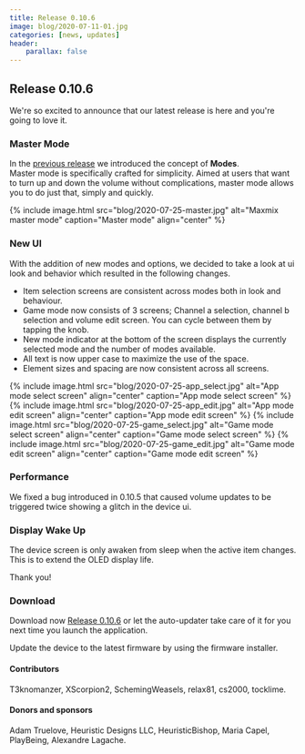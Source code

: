 ```yaml
---
title: Release 0.10.6
image: blog/2020-07-11-01.jpg
categories: [news, updates]
header:
    parallax: false
---
```


## Release 0.10.6

We're so excited to announce that our latest release is here and you're going to love it.

### Master Mode
In the [previous release](/2020/07/20/01) we introduced the concept of **Modes**.  
Master mode is specifically crafted for simplicity. Aimed at users that want to turn up and down the volume without complications, master mode allows you to do just that, simply and quickly.

{% include image.html 
    src="blog/2020-07-25-master.jpg"
    alt="Maxmix master mode"
    caption="Master mode"
    align="center"
%}

### New UI
With the addition of new modes and options, we decided to take a look at ui look and behavior which resulted in the following changes.  

* Item selection screens are consistent across modes both in look and behaviour.
* Game mode now consists of 3 screens; Channel a selection, channel b selection and volume edit screen. You can cycle between them by tapping the knob.
* New mode indicator at the bottom of the screen displays the currently selected mode and the number of modes available.
* All text is now upper case to maximize the use of the space.
* Element sizes and spacing are now consistent across all screens.

{% include image.html 
    src="blog/2020-07-25-app_select.jpg"
    alt="App mode select screen"
    align="center"
    caption="App mode select screen"
%}
{% include image.html 
    src="blog/2020-07-25-app_edit.jpg"
    alt="App mode edit screen"
    align="center"
    caption="App mode edit screen"
%}
{% include image.html 
    src="blog/2020-07-25-game_select.jpg"
    alt="Game mode select screen"
    align="center"
    caption="Game mode select screen"
%}
{% include image.html 
    src="blog/2020-07-25-game_edit.jpg"
    alt="Game mode edit screen"
    align="center"
    caption="Game mode edit screen"
%}

### Performance
We fixed a bug introduced in 0.10.5 that caused volume updates to be triggered twice showing a glitch in the device ui.

### Display Wake Up
The device screen is only awaken from sleep when the active item changes. This is to extend the OLED display life.

Thank you!

### Download

Download now [Release 0.10.6](https://github.com/t3knomanzer/maxmix-software/releases/download/0.10.6/Maxmix.0.10.6.msi) or let the auto-updater take care of it for you next time you launch the application.

Update the device to the latest firmware by using the firmware installer.


#### Contributors
T3knomanzer, XScorpion2, SchemingWeasels, relax81, cs2000, tocklime.


#### Donors and sponsors
Adam Truelove, Heuristic Designs LLC, HeuristicBishop, Maria Capel, PlayBeing, Alexandre Lagache.
